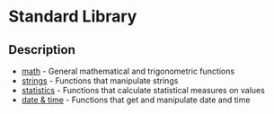 # Standard Library

## Description

- [math](../math) - General mathematical and trigonometric functions
- [strings](../strings) - Functions that manipulate strings
- [statistics](../statistics) - Functions that calculate statistical measures on values
- [date & time](../datetime) - Functions that get and manipulate date and time